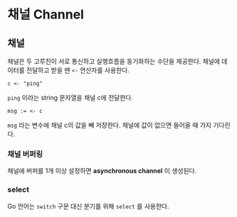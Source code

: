 채널 Channel
==
  
  
채널
--
채널은 두 고루친이 서로 통신하고 실행흐름을 동기화하는 수단을 제공한다. 채널에 데이터를 전달하고 받을 땐 <code><-</code> 연산자를 사용한다. 

<pre><code>c <- "ping"</code></pre>
<code>ping</code> 이라는 string 문자열을 채널 c에 전달한다.
  
<pre><code>msg := <- c</code></pre>
<code>msg</code> 라는 변수에 채널 c의 값을 빼 저장한다. 채널에 값이 없으면 들어올 때 가지 기다린다.
  

### 채널 버퍼링
채널에 버퍼를 1개 이상 설정하면 __asynchronous channel__ 이 생성된다.
  
### select
Go 언어는 <code>switch</code> 구문 대신 분기를 위해 <code>select</code> 를 사용한다.

